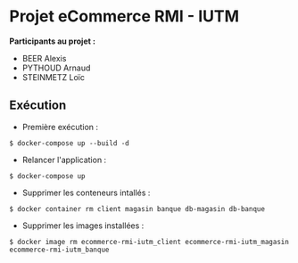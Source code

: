 # Projet eCommerce RMI - IUTM

**Participants au projet :**

- BEER Alexis
- PYTHOUD Arnaud
- STEINMETZ Loïc

## Exécution

- Première exécution :

```
$ docker-compose up --build -d
```

- Relancer l'application : 

```
$ docker-compose up
```

- Supprimer les conteneurs intallés :

```
$ docker container rm client magasin banque db-magasin db-banque
```

- Supprimer les images installées :

```
$ docker image rm ecommerce-rmi-iutm_client ecommerce-rmi-iutm_magasin ecommerce-rmi-iutm_banque
```
